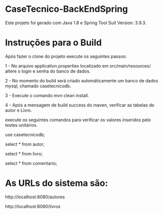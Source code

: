 # CaseTecnico-BackEndSpring

Este projeto foi gerado com Java 1.8 e Spring Tool Suit Version: 3.9.3.

# Instruções para o Build

Após fazer o clone do projeto execute os seguintes passos: 

1 - No arquivo application.properties localizado em src/main/resources/ altere o login e senha do banco de dados. 

2 - No momento do build será criado automáticamente um banco de dados mysql, chamado casetecnicodb.

3 - Execute o comando mvn clean install.

4 - Após a mensagem de build success do maven, verificar as tabelas do autor e Livro. 

execute os seguintes comandos para verificar os valores inseridos pelo testes unitários.

use casetecnicodb;

select * from autor;

select * from livro;

select * from comentario;

# As URLs do sistema são:

http://localhost:8080/autores

http://localhost:8080/livros

